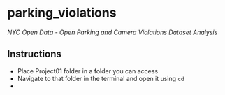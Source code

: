 # parking_violations
*NYC Open Data - Open Parking and Camera Violations Dataset Analysis*

## Instructions
* Place Project01 folder in a folder you can access
* Navigate to that folder in the terminal and open it using `cd`
* 
